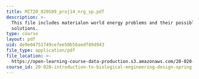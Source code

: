 ```yaml
---
title: MIT20_020S09_proj14_nrg_sp.pdf
description: >-
  This file includes materialon world energy problems and their possible
  solutions. 
type: course
layout: pdf
uid: 4e9e04751749ce7ee50b56aedf89d943
file_type: application/pdf
file_location: >-
  https://open-learning-course-data-production.s3.amazonaws.com/20-020-introduction-to-biological-engineering-design-spring-2009/4e9e04751749ce7ee50b56aedf89d943_MIT20_020S09_proj14_nrg_sp.pdf
course_id: 20-020-introduction-to-biological-engineering-design-spring-2009
---
```


